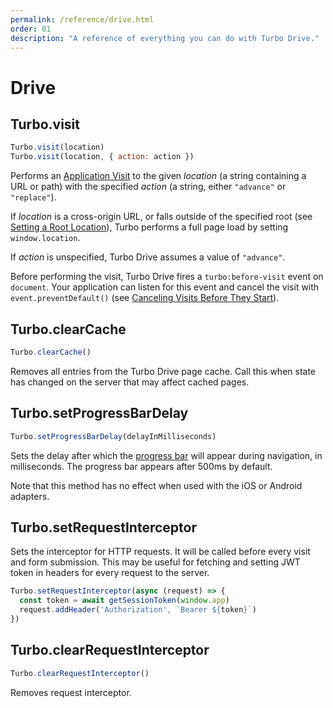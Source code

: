 ```yaml
---
permalink: /reference/drive.html
order: 01
description: "A reference of everything you can do with Turbo Drive."
---
```


# Drive

## Turbo.visit

```js
Turbo.visit(location)
Turbo.visit(location, { action: action })
```

Performs an [Application Visit](/handbook/drive#application-visits) to the given _location_ (a string containing a URL or path) with the specified _action_ (a string, either `"advance"` or `"replace"`).

If _location_ is a cross-origin URL, or falls outside of the specified root (see [Setting a Root Location](/handbook/drive#setting-a-root-location)), Turbo performs a full page load by setting `window.location`.

If _action_ is unspecified, Turbo Drive assumes a value of `"advance"`.

Before performing the visit, Turbo Drive fires a `turbo:before-visit` event on `document`. Your application can listen for this event and cancel the visit with `event.preventDefault()` (see [Canceling Visits Before They Start](/handbook/drive#canceling-visits-before-they-start)).

## Turbo.clearCache

```js
Turbo.clearCache()
```

Removes all entries from the Turbo Drive page cache. Call this when state has changed on the server that may affect cached pages.

## Turbo.setProgressBarDelay

```js
Turbo.setProgressBarDelay(delayInMilliseconds)
```

Sets the delay after which the [progress bar](/handbook/drive#displaying-progress) will appear during navigation, in milliseconds. The progress bar appears after 500ms by default.

Note that this method has no effect when used with the iOS or Android adapters.

## Turbo.setRequestInterceptor

Sets the interceptor for HTTP requests. It will be called before every visit and form submission. This may be useful for fetching and setting JWT token in headers for every request to the server.

```js
Turbo.setRequestInterceptor(async (request) => {
  const token = await getSessionToken(window.app)
  request.addHeader('Authorization', `Bearer ${token}`)
})
```

## Turbo.clearRequestInterceptor

```js
Turbo.clearRequestInterceptor()
```

Removes request interceptor.

